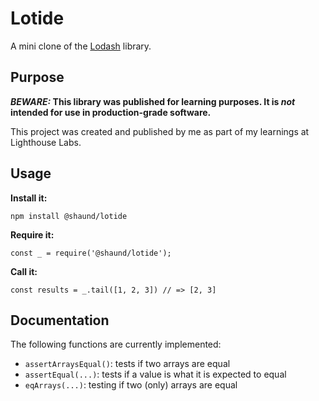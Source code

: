 # Lotide

A mini clone of the [Lodash](https://lodash.com) library.

## Purpose

**_BEWARE:_ This library was published for learning purposes. It is _not_ intended for use in production-grade software.**

This project was created and published by me as part of my learnings at Lighthouse Labs. 

## Usage

**Install it:**

`npm install @shaund/lotide`

**Require it:**

`const _ = require('@shaund/lotide');`

**Call it:**

`const results = _.tail([1, 2, 3]) // => [2, 3]`

## Documentation

The following functions are currently implemented:

* `assertArraysEqual()`: tests if two arrays are equal
* `assertEqual(...)`: tests if a value is what it is expected to equal
* `eqArrays(...)`: testing if two (only) arrays are equal 